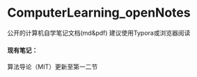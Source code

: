# ComputerLearning_openNotes
公开的计算机自学笔记文档(md&amp;pdf) 	建议使用Typora或浏览器阅读

#### 现有笔记：

算法导论（MIT）更新至第一二节
